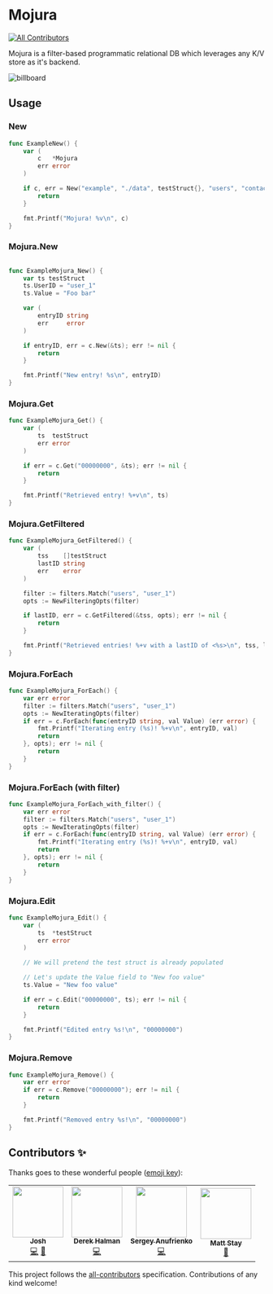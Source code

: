 # Mojura
<!-- ALL-CONTRIBUTORS-BADGE:START - Do not remove or modify this section -->
[![All Contributors](https://img.shields.io/badge/all_contributors-4-orange.svg?style=flat-square)](#contributors-)
<!-- ALL-CONTRIBUTORS-BADGE:END -->
Mojura is a filter-based programmatic relational DB which leverages any K/V store as it's backend.

![billboard](https://github.com/mojura/mojura/blob/main/mojura-billboard.png?raw=true "Mojura billboard")

## Usage

### New
```go
func ExampleNew() {
	var (
		c   *Mojura
		err error
	)

	if c, err = New("example", "./data", testStruct{}, "users", "contacts"); err != nil {
		return
	}

	fmt.Printf("Mojura! %v\n", c)
}
```

### Mojura.New
```go

func ExampleMojura_New() {
	var ts testStruct
	ts.UserID = "user_1"
	ts.Value = "Foo bar"

	var (
		entryID string
		err     error
	)

	if entryID, err = c.New(&ts); err != nil {
		return
	}

	fmt.Printf("New entry! %s\n", entryID)
}
```

### Mojura.Get
```go
func ExampleMojura_Get() {
	var (
		ts  testStruct
		err error
	)

	if err = c.Get("00000000", &ts); err != nil {
		return
	}

	fmt.Printf("Retrieved entry! %+v\n", ts)
}
```

### Mojura.GetFiltered
```go
func ExampleMojura_GetFiltered() {
	var (
		tss    []testStruct
		lastID string
		err    error
	)

	filter := filters.Match("users", "user_1")
	opts := NewFilteringOpts(filter)

	if lastID, err = c.GetFiltered(&tss, opts); err != nil {
		return
	}

	fmt.Printf("Retrieved entries! %+v with a lastID of <%s>\n", tss, lastID)
}
```

### Mojura.ForEach
```go
func ExampleMojura_ForEach() {
	var err error
	filter := filters.Match("users", "user_1")
	opts := NewIteratingOpts(filter)
	if err = c.ForEach(func(entryID string, val Value) (err error) {
		fmt.Printf("Iterating entry (%s)! %+v\n", entryID, val)
		return
	}, opts); err != nil {
		return
	}
}
```

### Mojura.ForEach (with filter)
```go
func ExampleMojura_ForEach_with_filter() {
	var err error
	filter := filters.Match("users", "user_1")
	opts := NewIteratingOpts(filter)
	if err = c.ForEach(func(entryID string, val Value) (err error) {
		fmt.Printf("Iterating entry (%s)! %+v\n", entryID, val)
		return
	}, opts); err != nil {
		return
	}
}
```

### Mojura.Edit
```go
func ExampleMojura_Edit() {
	var (
		ts  *testStruct
		err error
	)

	// We will pretend the test struct is already populated

	// Let's update the Value field to "New foo value"
	ts.Value = "New foo value"

	if err = c.Edit("00000000", ts); err != nil {
		return
	}

	fmt.Printf("Edited entry %s!\n", "00000000")
}
```

### Mojura.Remove
```go
func ExampleMojura_Remove() {
	var err error
	if err = c.Remove("00000000"); err != nil {
		return
	}

	fmt.Printf("Removed entry %s!\n", "00000000")
}
```

## Contributors ✨

Thanks goes to these wonderful people ([emoji key](https://allcontributors.org/docs/en/emoji-key)):

<!-- ALL-CONTRIBUTORS-LIST:START - Do not remove or modify this section -->
<!-- prettier-ignore-start -->
<!-- markdownlint-disable -->
<table>
  <tr>
    <td align="center"><a href="http://itsmontoya.com"><img src="https://avatars2.githubusercontent.com/u/928954?v=4" width="100px;" alt=""/><br /><sub><b>Josh</b></sub></a><br /><a href="https://github.com/mojura/mojura/commits?author=itsmontoya" title="Code">💻</a> <a href="https://github.com/mojura/mojura/commits?author=itsmontoya" title="Documentation">📖</a></td>
    <td align="center"><a href="https://github.com/dhalman"><img src="https://avatars3.githubusercontent.com/u/1349742?v=4" width="100px;" alt=""/><br /><sub><b>Derek Halman</b></sub></a><br /><a href="https://github.com/mojura/mojura/commits?author=dhalman" title="Code">💻</a></td>
    <td align="center"><a href="https://github.com/russiansmack"><img src="https://avatars2.githubusercontent.com/u/5841757?v=4" width="100px;" alt=""/><br /><sub><b>Sergey Anufrienko</b></sub></a><br /><a href="https://github.com/mojura/mojura/commits?author=russiansmack" title="Code">💻</a></td>
    <td align="center"><a href="http://mattstay.com"><img src="https://avatars0.githubusercontent.com/u/414740?v=4" width="100px;" alt=""/><br /><sub><b>Matt Stay</b></sub></a><br /><a href="#design-matthew-stay" title="Design">🎨</a></td>
  </tr>
</table>

<!-- markdownlint-enable -->
<!-- prettier-ignore-end -->
<!-- ALL-CONTRIBUTORS-LIST:END -->

This project follows the [all-contributors](https://github.com/all-contributors/all-contributors) specification. Contributions of any kind welcome!